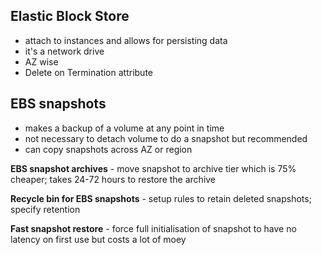 ## Elastic Block Store
- attach to instances and allows for persisting data
- it's a network drive
- AZ wise
- Delete on Termination attribute

## EBS snapshots
- makes a backup of a volume at any point in time
- not necessary to detach volume to do a snapshot but recommended
- can copy snapshots across AZ or region

**EBS snapshot archives** - move snapshot to archive tier which is 75% cheaper; takes 24-72 hours to restore the archive

**Recycle bin for EBS snapshots** - setup rules to retain deleted snapshots; specify retention

**Fast snapshot restore** - force full initialisation of snapshot to have no latency on first use but costs a lot of moey

